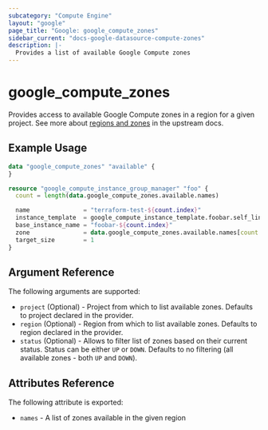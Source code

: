 ```yaml
---
subcategory: "Compute Engine"
layout: "google"
page_title: "Google: google_compute_zones"
sidebar_current: "docs-google-datasource-compute-zones"
description: |-
  Provides a list of available Google Compute zones
---
```


# google\_compute\_zones

Provides access to available Google Compute zones in a region for a given project.
See more about [regions and zones](https://cloud.google.com/compute/docs/regions-zones/regions-zones) in the upstream docs.

## Example Usage

```terraform
data "google_compute_zones" "available" {
}

resource "google_compute_instance_group_manager" "foo" {
  count = length(data.google_compute_zones.available.names)

  name               = "terraform-test-${count.index}"
  instance_template  = google_compute_instance_template.foobar.self_link
  base_instance_name = "foobar-${count.index}"
  zone               = data.google_compute_zones.available.names[count.index]
  target_size        = 1
}
```

## Argument Reference

The following arguments are supported:

* `project` (Optional) - Project from which to list available zones. Defaults to project declared in the provider.
* `region` (Optional) - Region from which to list available zones. Defaults to region declared in the provider.
* `status` (Optional) - Allows to filter list of zones based on their current status. Status can be either `UP` or `DOWN`.
  Defaults to no filtering (all available zones - both `UP` and `DOWN`).

## Attributes Reference

The following attribute is exported:

* `names` - A list of zones available in the given region
